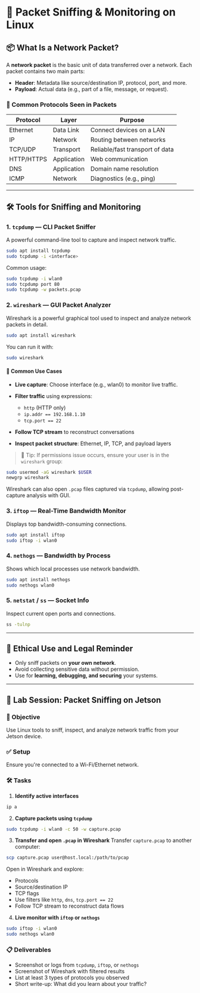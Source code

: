 # 🧪 Packet Sniffing & Monitoring on Linux

## 📦 What Is a Network Packet?

A **network packet** is the basic unit of data transferred over a network. Each packet contains two main parts:

* **Header**: Metadata like source/destination IP, protocol, port, and more.
* **Payload**: Actual data (e.g., part of a file, message, or request).

### 🧬 Common Protocols Seen in Packets

| Protocol   | Layer       | Purpose                         |
| ---------- | ----------- | ------------------------------- |
| Ethernet   | Data Link   | Connect devices on a LAN        |
| IP         | Network     | Routing between networks        |
| TCP/UDP    | Transport   | Reliable/fast transport of data |
| HTTP/HTTPS | Application | Web communication               |
| DNS        | Application | Domain name resolution          |
| ICMP       | Network     | Diagnostics (e.g., ping)        |

---

## 🛠️ Tools for Sniffing and Monitoring

### 1. `tcpdump` — CLI Packet Sniffer

A powerful command-line tool to capture and inspect network traffic.

```bash
sudo apt install tcpdump
sudo tcpdump -i <interface>
```

Common usage:

```bash
sudo tcpdump -i wlan0
sudo tcpdump port 80
sudo tcpdump -w packets.pcap
```

### 2. `wireshark` — GUI Packet Analyzer

Wireshark is a powerful graphical tool used to inspect and analyze network packets in detail.

```bash
sudo apt install wireshark
```

You can run it with:

```bash
sudo wireshark
```

#### 🧪 Common Use Cases

* **Live capture**: Choose interface (e.g., wlan0) to monitor live traffic.
* **Filter traffic** using expressions:

  * `http` (HTTP only)
  * `ip.addr == 192.168.1.10`
  * `tcp.port == 22`
* **Follow TCP stream** to reconstruct conversations
* **Inspect packet structure**: Ethernet, IP, TCP, and payload layers

> 🔐 Tip: If permissions issue occurs, ensure your user is in the `wireshark` group:

```bash
sudo usermod -aG wireshark $USER
newgrp wireshark
```

Wireshark can also open `.pcap` files captured via `tcpdump`, allowing post-capture analysis with GUI.

### 3. `iftop` — Real-Time Bandwidth Monitor

Displays top bandwidth-consuming connections.

```bash
sudo apt install iftop
sudo iftop -i wlan0
```

### 4. `nethogs` — Bandwidth by Process

Shows which local processes use network bandwidth.

```bash
sudo apt install nethogs
sudo nethogs wlan0
```

### 5. `netstat` / `ss` — Socket Info

Inspect current open ports and connections.

```bash
ss -tulnp
```

---

## 🔐 Ethical Use and Legal Reminder

* Only sniff packets on **your own network**.
* Avoid collecting sensitive data without permission.
* Use for **learning, debugging, and securing** your systems.

---

## 🧪 Lab Session: Packet Sniffing on Jetson

### 🎯 Objective

Use Linux tools to sniff, inspect, and analyze network traffic from your Jetson device.

### ✅ Setup

Ensure you're connected to a Wi-Fi/Ethernet network.

### 🛠️ Tasks

1. **Identify active interfaces**

```bash
ip a
```

2. **Capture packets using `tcpdump`**

```bash
sudo tcpdump -i wlan0 -c 50 -w capture.pcap
```

3. **Transfer and open `.pcap` in Wireshark**
   Transfer `capture.pcap` to another computer:

```bash
scp capture.pcap user@host.local:/path/to/pcap
```

Open in Wireshark and explore:

* Protocols
* Source/destination IP
* TCP flags
* Use filters like `http`, `dns`, `tcp.port == 22`
* Follow TCP stream to reconstruct data flows

4. **Live monitor with `iftop` or `nethogs`**

```bash
sudo iftop -i wlan0
sudo nethogs wlan0
```

### 📋 Deliverables

* Screenshot or logs from `tcpdump`, `iftop`, or `nethogs`
* Screenshot of Wireshark with filtered results
* List at least 3 types of protocols you observed
* Short write-up: What did you learn about your traffic?

